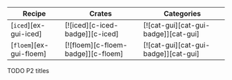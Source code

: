 | Recipe | Crates | Categories |
|--------|--------|------------|
| [`iced`][ex-gui-iced] | [![iced][c-iced-badge]][c-iced] | [![cat-gui][cat-gui-badge]][cat-gui] |
| [`floem`][ex-gui-floem] | [![floem][c-floem-badge]][c-floem] | [![cat-gui][cat-gui-badge]][cat-gui] |

<div class="hidden">
TODO P2 titles
</div>
